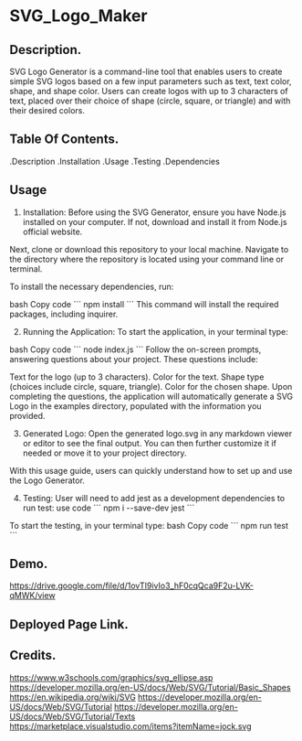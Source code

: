 # SVG_Logo_Maker


## Description.

SVG Logo Generator is a command-line tool that enables users to create simple SVG logos based on a few input parameters such as text, text color, shape, and shape color. Users can create logos with up to 3 characters of text, placed over their choice of shape (circle, square, or triangle) and with their desired colors.

## Table Of Contents.

.Description
.Installation
.Usage
.Testing
.Dependencies

## Usage

1. Installation:
Before using the SVG Generator, ensure you have Node.js installed on your computer. If not, download and install it from Node.js official website.

Next, clone or download this repository to your local machine. Navigate to the directory where the repository is located using your command line or terminal.

To install the necessary dependencies, run:

bash
Copy code
\`\`\`
npm install
\`\`\`
This command will install the required packages, including inquirer.

2. Running the Application:
To start the application, in your terminal type:

bash
Copy code
\`\`\`
node index.js
\`\`\`
Follow the on-screen prompts, answering questions about your project. These questions include:

Text for the logo (up to 3 characters).
Color for the text.
Shape type (choices include circle, square, triangle).
Color for the chosen shape.
Upon completing the questions, the application will automatically generate a SVG Logo in the examples directory, populated with the information you provided.

3. Generated Logo:
Open the generated logo.svg in any markdown viewer or editor to see the final output. You can then further customize it if needed or move it to your project directory.

With this usage guide, users can quickly understand how to set up and use the Logo Generator.

4. Testing:
User will need to add jest as a development dependencies to run test:
use code
\`\`\`
npm i --save-dev jest
\`\`\`

To start the testing, in your terminal type:
bash
Copy code
\`\`\`
npm run test
\`\`\`

## Demo.

https://drive.google.com/file/d/1ovTI9ivIo3_hF0cqQca9F2u-LVK-qMWK/view



## Deployed Page Link.

 

## Credits.
https://www.w3schools.com/graphics/svg_ellipse.asp
https://developer.mozilla.org/en-US/docs/Web/SVG/Tutorial/Basic_Shapes
https://en.wikipedia.org/wiki/SVG
https://developer.mozilla.org/en-US/docs/Web/SVG/Tutorial
https://developer.mozilla.org/en-US/docs/Web/SVG/Tutorial/Texts
https://marketplace.visualstudio.com/items?itemName=jock.svg